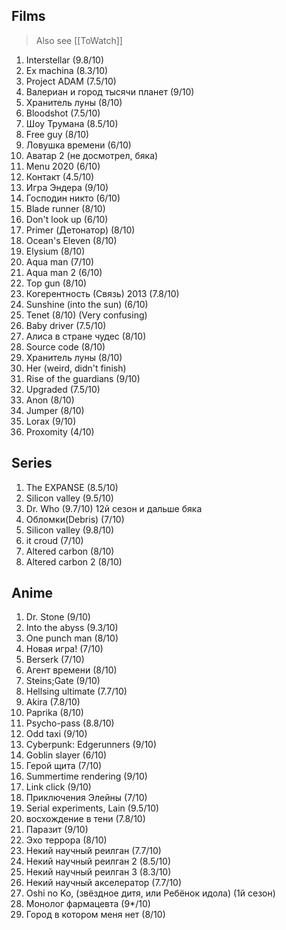 ## Films

> Also see [[ToWatch]]

1. Interstellar (9.8/10)
2. Ex machina (8.3/10) 
3. Project ADAM (7.5/10)
4. Валериан и город тысячи планет (9/10)
5. Хранитель луны (8/10)
6. Bloodshot (7.5/10)
7. Шоу Трумана (8.5/10)
8. Free guy (8/10)
9. Ловушка времени (6/10)
10. Аватар 2 (не досмотрел, бяка)
11. Menu 2020 (6/10)
12. Контакт (4.5/10)
13. Игра Эндера (9/10)
14. Господин никто (6/10)
15. Blade runner (8/10)
16. Don't look up (6/10)
17. Primer (Детонатор) (8/10)
18. Ocean's Eleven (8/10)
19. Elysium (8/10)
20. Aqua man (7/10)
21. Aqua man 2 (6/10)
22.  Top gun (8/10)
23. Когерентность (Связь) 2013 (7.8/10)
24. Sunshine (into the sun) (6/10)
25. Tenet (8/10) (Very confusing)
26. Baby driver (7.5/10)
27. Алиса в стране чудес (8/10)
28. Source code (8/10)
29. Хранитель луны (8/10)
30. Her (weird, didn't finish)
31. Rise of the guardians (9/10)
32. Upgraded (7.5/10)
33. Anon (8/10)
34. Jumper (8/10)
35. Lorax (9/10)
36. Proxomity (4/10)

## Series

1. The EXPANSE (8.5/10)
2. Silicon valley (9.5/10)
3. Dr. Who (9.7/10) 12й сезон и дальше бяка
4. Обломки(Debris) (7/10)
5. Silicon valley (9.8/10)
6. it croud (7/10)
7. Altered carbon (8/10)
8. Altered carbon 2 (8/10)

## Anime

1. Dr. Stone (9/10)
2. Into the abyss (9.3/10)
3. One punch man (8/10)
4. Новая игра! (7/10)
5. Berserk (7/10)
6. Агент времени (8/10)
7. Steins;Gate (9/10)
8. Hellsing ultimate (7.7/10)
9. Akira (7.8/10)
10. Paprika (8/10)
11. Psycho-pass (8.8/10)
12. Odd taxi (9/10)
13. Cyberpunk: Edgerunners (9/10)
14. Goblin slayer (6/10)
15. Герой щита (7/10)
16. Summertime rendering (9/10)
17. Link click (9/10)
18. Приключения Элейны (7/10)
19. Serial experiments, Lain (9.5/10)
20. восхождение в тени  (7.8/10)
21. Паразит (9/10)
22. Эхо террора (8/10)
23. Некий научный реилган (7.7/10)
24. Некий научный реилган 2 (8.5/10)
25. Некий научный реилган 3 (8.3/10)
26. Некий научный акселератор (7.7/10)
27. Oshi no Ko, (звёздное дитя, или Ребёнок идола) (1й сезон)
28. Монолог фармацевта (9*/10)
29. Город в котором меня нет (8/10)
